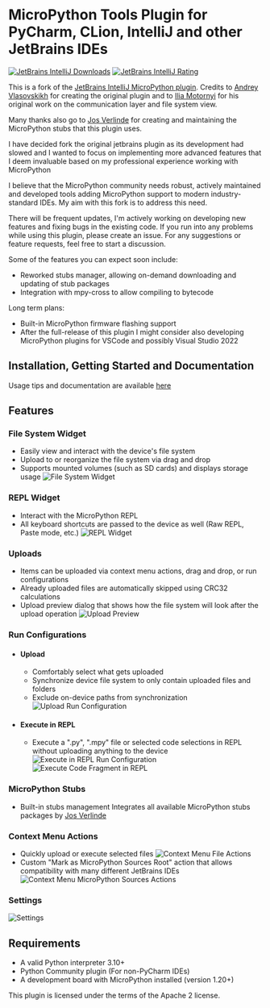 # MicroPython Tools Plugin for PyCharm, CLion, IntelliJ and other JetBrains IDEs

[![JetBrains IntelliJ Downloads](https://img.shields.io/jetbrains/plugin/d/26227-micropython-tools?label=Downloads)](https://plugins.jetbrains.com/plugin/26227-micropython-tools)
[![JetBrains IntelliJ Rating](https://img.shields.io/jetbrains/plugin/r/rating/26227-micropython-tools?label=Rating)](https://plugins.jetbrains.com/plugin/26227-micropython-tools)

This is a fork of the [JetBrains IntelliJ MicroPython plugin](https://github.com/JetBrains/intellij-micropython).
Credits to [Andrey Vlasovskikh](https://github.com/vlasovskikh) for creating the original plugin and
to [Ilia Motornyi](https://github.com/elmot) for his original work on the communication layer and file system view.

Many thanks also go to [Jos Verlinde](https://github.com/Josverl/micropython-stubs) for creating and maintaining the
MicroPython stubs that this plugin uses.

I have decided fork the original jetbrains plugin as its development had slowed and I wanted to focus on implementing
more advanced features that I deem invaluable based on my professional experience working with MicroPython

I believe that the MicroPython community needs robust, actively maintained and developed tools adding MicroPython
support to modern industry-standard IDEs. My aim with this fork is to address this need.

There will be frequent updates, I'm actively working on developing new features and fixing bugs in the existing
code. If you run into any problems while using this plugin, please create an issue. For any suggestions or feature
requests, feel free to start a discussion.

Some of the features you can expect soon include:

- Reworked stubs manager, allowing on-demand downloading and updating of stub packages
- Integration with mpy-cross to allow compiling to bytecode

Long term plans:

- Built-in MicroPython firmware flashing support
- After the full-release of this plugin I might consider also developing MicroPython plugins for VSCode
  and possibly Visual Studio 2022

## Installation, Getting Started and Documentation

Usage tips and documentation are available
[here](https://github.com/lukaskremla/micropython-tools-jetbrains/blob/main/DOCUMENTATION.md)

## Features

### File System Widget

- Easily view and interact with the device's file system
- Upload to or reorganize the file system via drag and drop
- Supports mounted volumes (such as SD cards) and displays storage usage
  ![File System Widget](media/file_system.png)

### REPL Widget

- Interact with the MicroPython REPL
- All keyboard shortcuts are passed to the device as well (Raw REPL, Paste mode, etc.)
  ![REPL Widget](media/repl.png)

### Uploads

- Items can be uploaded via context menu actions, drag and drop, or run configurations
- Already uploaded files are automatically skipped using CRC32 calculations
- Upload preview dialog that shows how the file system will look after the upload operation
  ![Upload Preview](media/upload_preview.png)

### Run Configurations

- #### Upload
    - Comfortably select what gets uploaded
    - Synchronize device file system to only contain uploaded files and folders
    - Exclude on-device paths from synchronization
      ![Upload Run Configuration](media/run_configuration_upload.png)
- #### Execute in REPL
    - Execute a ".py", ".mpy" file or selected code selections in REPL without uploading anything to the device
      ![Execute in REPL Run Configuration](media/run_configuration_execute.png)
      ![Execute Code Fragment in REPL](media/execute_fragment.png)

### MicroPython Stubs

- Built-in stubs management Integrates all available MicroPython stubs packages
  by [Jos Verlinde](https://github.com/Josverl/micropython-stubs)

### Context Menu Actions

- Quickly upload or execute selected files
  ![Context Menu File Actions](media/file_actions.png)
- Custom "Mark as MicroPython Sources Root" action that allows compatibility with many different JetBrains IDEs
  ![Context Menu MicroPython Sources Actions](media/micropython_sources.png)

### Settings

![Settings](media/settings.png)

## Requirements

* A valid Python interpreter 3.10+
* Python Community plugin (For non-PyCharm IDEs)
* A development board with MicroPython installed (version 1.20+)

This plugin is licensed under the terms of the Apache 2 license.
